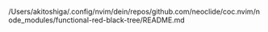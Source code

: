 /Users/akitoshiga/.config/nvim/dein/repos/github.com/neoclide/coc.nvim/node_modules/functional-red-black-tree/README.md